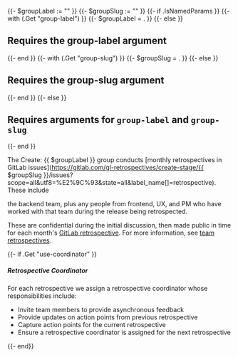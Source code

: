 {{- $groupLabel := "" }}
{{- $groupSlug := "" }}
{{- if .IsNamedParams }}
    {{- with (.Get "group-label") }}
        {{- $groupLabel = . }}
    {{- else }}
        <h2>Requires the group-label argument</h2>
    {{- end }}
    {{- with (.Get "group-slug") }}
        {{- $groupSlug = . }}
    {{- else }}
        <h2>Requires the group-slug argument</h2>
    {{- end }}
{{- else }}
    <h2>Requires arguments for <code>group-label</code> and <code>group-slug</code></h2>
{{- end }}

<!-- markdownlint-disable MD052 -->
The Create: {{ $groupLabel }} group conducts [monthly retrospectives in GitLab issues](https://gitlab.com/gl-retrospectives/create-stage/{{ $groupSlug }}/issues?scope=all&utf8=%E2%9C%93&state=all&label_name[]=retrospective). These include
<!-- markdownlint-enable MD052 -->
the backend team, plus any people from frontend, UX, and PM who have worked with
that team during the release being retrospected.

These are confidential during the initial discussion, then made public in time
for each month's [GitLab retrospective](/handbook/engineering/workflow/#retrospective).
For more information, see [team retrospectives](/handbook/engineering/management/group-retrospectives/).

{{- if .Get "use-coordinator" }}

##### Retrospective Coordinator

For each retrospective we assign a retrospective coordinator whose responsibilities include:

* Invite team members to provide asynchronous feedback
* Provide updates on action points from previous retrospective
* Capture action points for the current retrospective
* Ensure a retrospective coordinator is assigned for the next retrospective

{{- end}}

